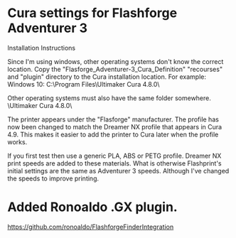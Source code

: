 # Cura settings for Flashforge Adventurer 3

Installation Instructions

Since I'm using windows, other operating systems don't know the correct location.
Copy the "Flasforge_Adventurer-3_Cura_Definition" "recourses" and "plugin" directory to the Cura installation location.
For example:
Windows 10:  C:\Program Files\Ultimaker Cura 4.8.0\

Other operating systems must also have the same folder somewhere.
\Ultimaker Cura 4.8.0\

The printer appears under the "Flasforge" manufacturer.
The profile has now been changed to match the Dreamer NX profile that appears in Cura 4.9. 
This makes it easier to add the printer to Cura later when the profile works.

If you first test then use a generic PLA, ABS or PETG profile. Dreamer NX print speeds are added to these materials. 
What is otherwise Flashprint's initial settings are the same as Adventurer 3 speeds. Although I've changed the speeds to improve printing.

# Added Ronoaldo .GX plugin.
https://github.com/ronoaldo/FlashforgeFinderIntegration
